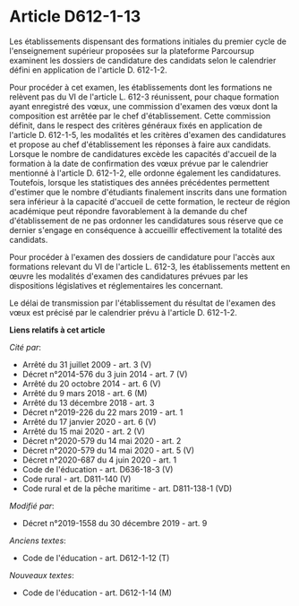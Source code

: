 # Article D612-1-13

Les établissements dispensant des formations initiales du premier cycle de l'enseignement supérieur proposées sur la
plateforme Parcoursup examinent les dossiers de candidature des candidats selon le calendrier défini en application de
l'article D. 612-1-2.

Pour procéder à cet examen, les établissements dont les formations ne relèvent pas du VI de l'article L. 612-3 réunissent,
pour chaque formation ayant enregistré des vœux, une commission d'examen des vœux dont la composition est arrêtée par le chef
d'établissement. Cette commission définit, dans le respect des critères généraux fixés en application de l'article D.
612-1-5, les modalités et les critères d'examen des candidatures et propose au chef d'établissement les réponses à faire aux
candidats. Lorsque le nombre de candidatures excède les capacités d'accueil de la formation à la date de confirmation des
vœux prévue par le calendrier mentionné à l'article D. 612-1-2, elle ordonne également les candidatures. Toutefois, lorsque
les statistiques des années précédentes permettent d'estimer que le nombre d'étudiants finalement inscrits dans une formation
sera inférieur à la capacité d'accueil de cette formation, le recteur de région académique peut répondre favorablement à la
demande du chef d'établissement de ne pas ordonner les candidatures sous réserve que ce dernier s'engage en conséquence à
accueillir effectivement la totalité des candidats.

Pour procéder à l'examen des dossiers de candidature pour l'accès aux formations relevant du VI de l'article L. 612-3, les
établissements mettent en œuvre les modalités d'examen des candidatures prévues par les dispositions législatives et
réglementaires les concernant.

Le délai de transmission par l'établissement du résultat de l'examen des vœux est précisé par le calendrier prévu à l'article
D. 612-1-2.

**Liens relatifs à cet article**

_Cité par_:

  - Arrêté du 31 juillet 2009 - art. 3 (V)
  - Décret n°2014-576 du 3 juin 2014 - art. 7 (V)
  - Arrêté du 20 octobre 2014 - art. 6 (V)
  - Arrêté du 9 mars 2018 - art. 6 (M)
  - Arrêté du 13 décembre 2018 - art. 3
  - Décret n°2019-226 du 22 mars 2019 - art. 1
  - Arrêté du 17 janvier 2020 - art. 6 (V)
  - Arrêté du 15 mai 2020 - art. 2 (V)
  - Décret n°2020-579 du 14 mai 2020 - art. 2
  - Décret n°2020-579 du 14 mai 2020 - art. 5 (V)
  - Décret n°2020-687 du 4 juin 2020 - art. 1
  - Code de l'éducation - art. D636-18-3 (V)
  - Code rural - art. D811-140 (V)
  - Code rural et de la pêche maritime - art. D811-138-1 (VD)

_Modifié par_:

  - Décret n°2019-1558 du 30 décembre 2019 - art. 9

_Anciens textes_:

  - Code de l'éducation - art. D612-1-12 (T)

_Nouveaux textes_:

  - Code de l'éducation - art. D612-1-14 (M)
